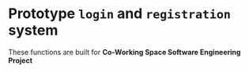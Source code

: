 # Prototype `login` and `registration` system 

These functions are built for **Co-Working Space Software Engineering Project**